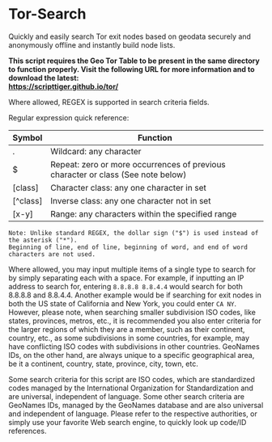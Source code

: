 # Tor-Search
Quickly and easily search Tor exit nodes based on geodata securely and anonymously offline and instantly build node lists.

**This script requires the Geo Tor Table to be present in the same directory to function properly. Visit the following URL for more information and to download the latest:  
https://scripttiger.github.io/tor/**

Where allowed, REGEX is supported in search criteria fields.

Regular expression quick reference:

Symbol   | Function
---------|------------------------------------------------------------------------------------------------------------------------
.        | Wildcard: any character
$        | Repeat: zero or more occurrences of previous character or class (See note below)
[class]  | Character class: any one character in set
[^class] | Inverse class: any one character not in set
[x-y]    | Range: any characters within the specified range

    Note: Unlike standard REGEX, the dollar sign ("$") is used instead of the asterisk ("*").
    Beginning of line, end of line, beginning of word, and end of word characters are not used.

Where allowed, you may input multiple items of a single type to search for by simply separating each with a space. For example, if inputting an IP address to search for, entering `8.8.8.8 8.8.4.4` would search for both 8.8.8.8 and 8.8.4.4. Another example would be if searching for exit nodes in both the US state of California and New York, you could enter `CA NY`. However, please note, when searching smaller subdivision ISO codes, like states, provinces, metros, etc., it is recommended you also enter criteria for the larger regions of which they are a member, such as their continent, country, etc., as some subdivisions in some countries, for example, may have conflicting ISO codes with subdivisions in other countries. GeoNames IDs, on the other hand, are always unique to a specific geographical area, be it a continent, country, state, province, city, town, etc.

Some search criteria for this script are ISO codes, which are standardized codes managed by the International Organization for Standardization and are universal, independent of language. Some other search criteria are GeoNames IDs, managed by the GeoNames database and are also universal and independent of language. Please refer to the respective authorities, or simply use your favorite Web search engine, to quickly look up code/ID references.